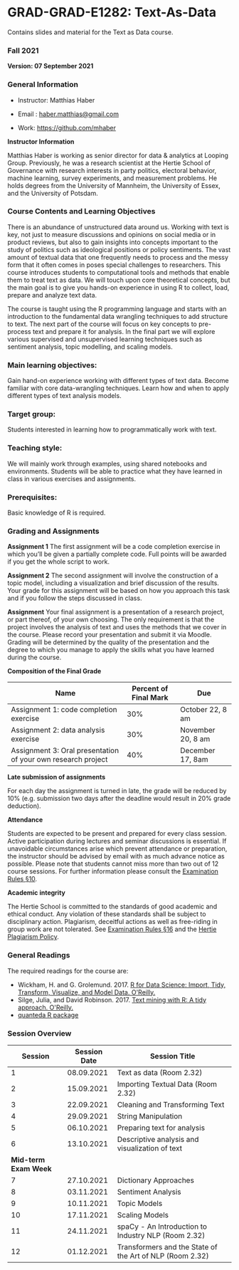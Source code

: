 # GRAD-GRAD-E1282: Text-As-Data
Contains slides and material for the Text as Data course. 

### Fall 2021

**Version: 07 September 2021**

### General Information

- Instructor: Matthias Haber

- Email :  <a href="mailto:haber.matthias@gmail.com">haber.matthias@gmail.com</a>   
        
- Work:  <a href="https://github.com/mhaber">https://github.com/mhaber</a>

**Instructor Information**

Matthias Haber is working as senior director for data & analytics at Looping Group. Previously, he was a research scientist at the Hertie School of Governance with research interests in party politics, electoral behavior, machine learning, survey experiments, and measurement problems. He holds degrees from the University of Mannheim, the University of Essex, and the University of Potsdam.

### Course Contents and Learning Objectives

There is an abundance of unstructured data around us. Working with text is key, not just to measure discussions and opinions on social media or in product reviews, but also to gain insights into concepts important to the study of politics such as ideological positions or policy sentiments. The vast amount of textual data that one frequently needs to process and the messy form that it often comes in poses special challenges to researchers. This course introduces students to computational tools and methods that enable them to treat text as data. We will touch upon core theoretical concepts, but the main goal is to give you hands-on experience in using R to collect, load, prepare and analyze text data. 

The course is taught using the R programming language and starts with an introduction to the fundamental data wrangling techniques to add structure to text. The next part of the course will focus on key concepts to pre-process text and prepare it for analysis. In the final part we will explore various supervised and unsupervised learning techniques such as sentiment analysis, topic modelling, and scaling models. 

### Main learning objectives:
Gain hand-on experience working with different types of text data. 
Become familiar with core data-wrangling techniques.
Learn how and when to apply different types of text analysis models.

### Target group:
Students interested in learning how to programmatically work with text.  

### Teaching style:
We will mainly work through examples, using shared notebooks and environments. Students will be able to practice what they have learned in class in various exercises and assignments.

### Prerequisites:
Basic knowledge of R is required.

### Grading and Assignments

**Assignment 1**
The first assignment will be a code completion exercise in which you’ll be given a partially complete code. Full points will be awarded if you get the whole script to work.

**Assignment 2**
The second assignment will involve the construction of a topic model, including a visualization and brief discussion of the results. Your grade for this assignment will be based on how you approach this task and if you follow the steps discussed in class.

**Assignment**
Your final assignment is a presentation of a research project, or part thereof, of your own choosing. The only requirement is that the project involves the analysis of text and uses the methods that we cover in the course. Please record your presentation and submit it via Moodle. Grading will be determined by the quality of the presentation and the degree to which you manage to apply the skills what you have learned during the course. 

**Composition of the Final Grade**

| Name                            | Percent of Final Mark | Due             |
|---------------------------------|-----------------------|-----------------|
| Assignment 1: code completion exercise | 30%                   | October 22, 8 am  |
| Assignment 2: data analysis exercise | 30%                   | November 20, 8 am   |
| Assignment 3: Oral presentation of your own research project | 40%                 | December 17, 8am   |

**Late submission of assignments**

For each day the assignment is turned in late, the grade will be reduced by 10% (e.g. submission two days after the deadline would result in 20% grade deduction).

**Attendance**

Students are expected to be present and prepared for every class session. Active participation during lectures and seminar discussions is essential. If unavoidable circumstances arise which prevent attendance or preparation, the instructor should be advised by email with as much advance notice as possible. Please note that students cannot miss more than two out of 12 course sessions. For further information please consult the <a href="https://moodle.hertie-school.org/mod/book/view.php?id=47912">Examination Rules §10</a>.

**Academic integrity**

The Hertie School is committed to the standards of good academic and ethical conduct. Any violation of these standards shall be subject to disciplinary action. Plagiarism, deceitful actions as well as free-riding in group work are not tolerated. See <a href="https://moodle.hertie-school.org/mod/book/view.php?id=47912">Examination Rules §16</a> and the <a href="https://moodle.hertie-school.org/mod/page/view.php?id=66059">Hertie Plagiarism Policy</a>.


### General Readings
The required readings for the course are:

- Wickham, H. and G. Grolemund. 2017. [R for Data Science: Import, Tidy, Transform, Visualize, and Model Data. O'Reilly.](https://r4ds.had.co.nz/)
- Silge, Julia, and David Robinson. 2017. [Text mining with R: A tidy approach. O'Reilly.](https://www.tidytextmining.com/)  
- [quanteda R package](http://quanteda.io)




### Session Overview

| Session            | Session Date     | Session Title                                                |
|--------------------|------------------|--------------------------------------------------            |
|    1               |    08.09.2021    |    Text as data (Room 2.32)                                  |
|    2               |    15.09.2021    |    Importing Textual Data (Room 2.32)                        |
|    3               |    22.09.2021    |    Cleaning and Transforming Text                            |
|    4               |    29.09.2021    |    String Manipulation                                       |
|    5               |    06.10.2021    |    Preparing text for analysis                               |
|    6               |    13.10.2021    |    Descriptive analysis and visualization of text            |
| **Mid-term Exam Week** |              |                                                              |
|    7               |    27.10.2021    |    Dictionary Approaches                                     |
|    8               |    03.11.2021    |    Sentiment Analysis                                        |
|    9               |    10.11.2021    |    Topic Models                                              |
|    10              |    17.11.2021    |    Scaling Models                                            |
|    11              |    24.11.2021    |    spaCy - An Introduction to Industry NLP (Room 2.32)       |
|    12              |    01.12.2021    |    Transformers and the State of the Art of NLP (Room 2.32)  |


